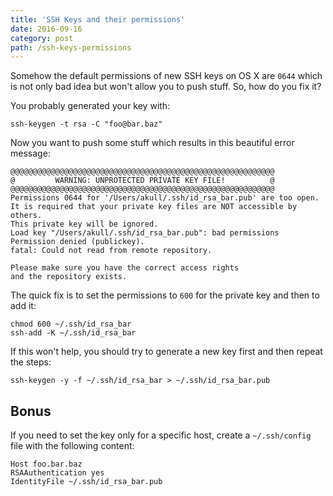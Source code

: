 ```yaml
---
title: 'SSH Keys and their permissions'
date: 2016-09-16
category: post
path: /ssh-keys-permissions
---
```


Somehow the default permissions of new SSH keys on OS X are `0644` which is not only bad idea but won't allow you to push stuff. So, how do you fix it?

You probably generated your key with:

```console
ssh-keygen -t rsa -C "foo@bar.baz"
```

Now you want to push some stuff which results in this beautiful error message:

```console
@@@@@@@@@@@@@@@@@@@@@@@@@@@@@@@@@@@@@@@@@@@@@@@@@@@@@@@@@@@
@         WARNING: UNPROTECTED PRIVATE KEY FILE!          @
@@@@@@@@@@@@@@@@@@@@@@@@@@@@@@@@@@@@@@@@@@@@@@@@@@@@@@@@@@@
Permissions 0644 for '/Users/akull/.ssh/id_rsa_bar.pub' are too open.
It is required that your private key files are NOT accessible by others.
This private key will be ignored.
Load key "/Users/akull/.ssh/id_rsa_bar.pub": bad permissions
Permission denied (publickey).
fatal: Could not read from remote repository.

Please make sure you have the correct access rights
and the repository exists.
```

The quick fix is to set the permissions to `600` for the private key and then to add it:

```console
chmod 600 ~/.ssh/id_rsa_bar
ssh-add -K ~/.ssh/id_rsa_bar
```

If this won't help, you should try to generate a new key first and then repeat the steps:

```console
ssh-keygen -y -f ~/.ssh/id_rsa_bar > ~/.ssh/id_rsa_bar.pub
```

## Bonus

If you need to set the key only for a specific host, create a `~/.ssh/config` file with the following content:

```
Host foo.bar.baz
RSAAuthentication yes
IdentityFile ~/.ssh/id_rsa_bar.pub
```

